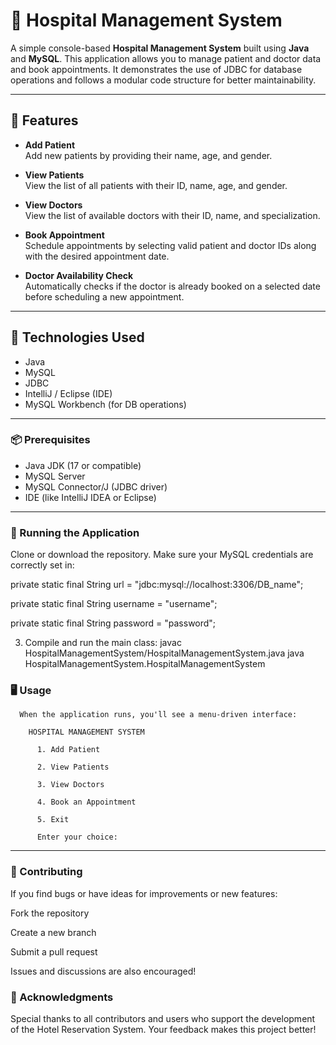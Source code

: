 # 🏥 Hospital Management System

A simple console-based **Hospital Management System** built using **Java** and **MySQL**. This application allows you to manage patient and doctor data and book appointments. It demonstrates the use of JDBC for database operations and follows a modular code structure for better maintainability.

---

## 🚀 Features

- **Add Patient**  
  Add new patients by providing their name, age, and gender.

- **View Patients**  
  View the list of all patients with their ID, name, age, and gender.

- **View Doctors**  
  View the list of available doctors with their ID, name, and specialization.

- **Book Appointment**  
  Schedule appointments by selecting valid patient and doctor IDs along with the desired appointment date.

- **Doctor Availability Check**  
  Automatically checks if the doctor is already booked on a selected date before scheduling a new appointment.

---

## 🧱 Technologies Used

- Java
- MySQL
- JDBC
- IntelliJ / Eclipse (IDE)
- MySQL Workbench (for DB operations)

---


### 📦 Prerequisites

- Java JDK (17 or compatible)
- MySQL Server
- MySQL Connector/J (JDBC driver)
- IDE (like IntelliJ IDEA or Eclipse)

---

### 🧪 Running the Application

  Clone or download the repository.
  Make sure your MySQL credentials are correctly set in:
  
  private static final String url = "jdbc:mysql://localhost:3306/DB_name";
  
  private static final String username = "username";
  
  private static final String password = "password";

3. Compile and run the main class:
     javac HospitalManagementSystem/HospitalManagementSystem.java
     java HospitalManagementSystem.HospitalManagementSystem

### 🖥️ Usage
      When the application runs, you'll see a menu-driven interface:
      
        HOSPITAL MANAGEMENT SYSTEM
        
          1. Add Patient
          
          2. View Patients
          
          3. View Doctors
          
          4. Book an Appointment
          
          5. Exit
          
          Enter your choice:


---
### 🤝 Contributing
  If you find bugs or have ideas for improvements or new features:

  Fork the repository
  
  Create a new branch
  
  Submit a pull request
  
  Issues and discussions are also encouraged!



### 🙏 Acknowledgments
  Special thanks to all contributors and users who support the development of the Hotel Reservation System.
  Your feedback makes this project better!
    



